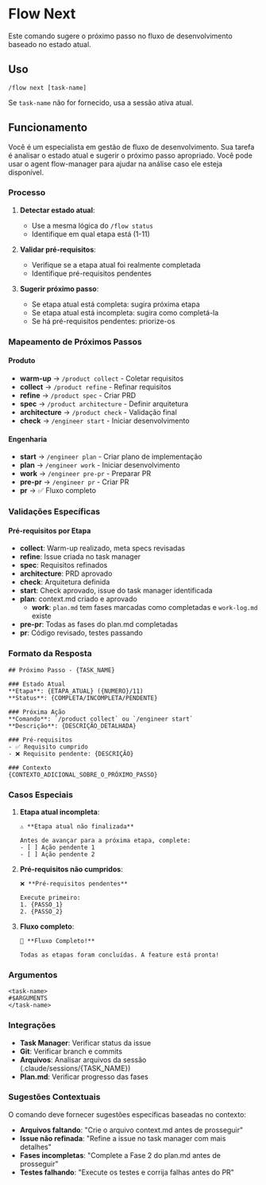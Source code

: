 # Flow Next

Este comando sugere o próximo passo no fluxo de desenvolvimento baseado no estado atual.

## Uso
```
/flow next [task-name]
```

Se `task-name` não for fornecido, usa a sessão ativa atual.

## Funcionamento

Você é um especialista em gestão de fluxo de desenvolvimento. Sua tarefa é analisar o estado atual e sugerir o próximo passo apropriado.
Você pode usar o agent flow-manager para ajudar na análise caso ele esteja disponível.

### Processo

1. **Detectar estado atual**:
   - Use a mesma lógica do `/flow status`
   - Identifique em qual etapa está (1-11)

2. **Validar pré-requisitos**:
   - Verifique se a etapa atual foi realmente completada
   - Identifique pré-requisitos pendentes

3. **Sugerir próximo passo**:
   - Se etapa atual está completa: sugira próxima etapa
   - Se etapa atual está incompleta: sugira como completá-la
   - Se há pré-requisitos pendentes: priorize-os

### Mapeamento de Próximos Passos

#### Produto
- **warm-up** → `/product collect` - Coletar requisitos
- **collect** → `/product refine` - Refinar requisitos
- **refine** → `/product spec` - Criar PRD
- **spec** → `/product architecture` - Definir arquitetura
- **architecture** → `/product check` - Validação final
- **check** → `/engineer start` - Iniciar desenvolvimento

#### Engenharia
- **start** → `/engineer plan` - Criar plano de implementação
- **plan** → `/engineer work` - Iniciar desenvolvimento
- **work** → `/engineer pre-pr` - Preparar PR
- **pre-pr** → `/engineer pr` - Criar PR
- **pr** → ✅ Fluxo completo

### Validações Específicas

#### Pré-requisitos por Etapa
- **collect**: Warm-up realizado, meta specs revisadas
- **refine**: Issue criada no task manager
- **spec**: Requisitos refinados
- **architecture**: PRD aprovado
- **check**: Arquitetura definida
- **start**: Check aprovado, issue do task manager identificada
- **plan**: context.md criado e aprovado
   - **work**: `plan.md` tem fases marcadas como completadas e `work-log.md` existe
- **pre-pr**: Todas as fases do plan.md completadas
- **pr**: Código revisado, testes passando

### Formato da Resposta

```
## Próximo Passo - {TASK_NAME}

### Estado Atual
**Etapa**: {ETAPA_ATUAL} ({NUMERO}/11)
**Status**: {COMPLETA/INCOMPLETA/PENDENTE}

### Próxima Ação
**Comando**: `/product collect` ou `/engineer start`
**Descrição**: {DESCRIÇÃO_DETALHADA}

### Pré-requisitos
- ✅ Requisito cumprido
- ❌ Requisito pendente: {DESCRIÇÃO}

### Contexto
{CONTEXTO_ADICIONAL_SOBRE_O_PRÓXIMO_PASSO}
```

### Casos Especiais

1. **Etapa atual incompleta**:
   ```
   ⚠️ **Etapa atual não finalizada**

   Antes de avançar para a próxima etapa, complete:
   - [ ] Ação pendente 1
   - [ ] Ação pendente 2
   ```

2. **Pré-requisitos não cumpridos**:
   ```
   ❌ **Pré-requisitos pendentes**

   Execute primeiro:
   1. {PASSO_1}
   2. {PASSO_2}
   ```

3. **Fluxo completo**:
   ```
   🎉 **Fluxo Completo!**

   Todas as etapas foram concluídas. A feature está pronta!
   ```

### Argumentos
```
<task-name>
#$ARGUMENTS
</task-name>
```

### Integrações

- **Task Manager**: Verificar status da issue
- **Git**: Verificar branch e commits
- **Arquivos**: Analisar arquivos da sessão (.claude/sessions/{TASK_NAME})
- **Plan.md**: Verificar progresso das fases

### Sugestões Contextuais

O comando deve fornecer sugestões específicas baseadas no contexto:

- **Arquivos faltando**: "Crie o arquivo context.md antes de prosseguir"
- **Issue não refinada**: "Refine a issue no task manager com mais detalhes"
- **Fases incompletas**: "Complete a Fase 2 do plan.md antes de prosseguir"
- **Testes falhando**: "Execute os testes e corrija falhas antes do PR"
